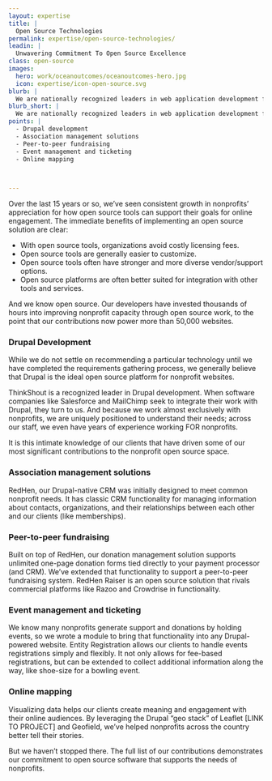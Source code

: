 ```yaml
---
layout: expertise
title: |
  Open Source Technologies
permalink: expertise/open-source-technologies/
leadin: | 
  Unwavering Commitment To Open Source Excellence 
class: open-source 
images:
  hero: work/oceanoutcomes/oceanoutcomes-hero.jpg
  icon: expertise/icon-open-source.svg
blurb: |
  We are nationally recognized leaders in web application development for nonprofits. Geeks at heart, we love playing on the bleeding edge of web technology, which also happens to ensure we're adding the most possible value to our clients. One thing we don't waver on is our commitment to engineering excellence and open source, as demonstrated by the more than 50,000 websites running on our contributions. 
blurb_short: |
  We are nationally recognized leaders in web application development for nonprofits. Geeks at heart, we love playing on the bleeding edge of web technology.
points: |
  - Drupal development 
  - Association management solutions
  - Peer-to-peer fundraising
  - Event management and ticketing 
  - Online mapping 

 

---
```


Over the last 15 years or so, we’ve seen consistent growth in nonprofits’ appreciation for how open source tools can support their goals for online engagement. The immediate benefits of implementing an open source solution are clear: 

* With open source tools, organizations avoid costly licensing fees.
* Open source tools are generally easier to customize. 
* Open source tools often have stronger and more diverse vendor/support options. 
* Open source platforms are often better suited for integration with other tools and services.

And we know open source. Our developers have invested thousands of hours into improving nonprofit capacity through open source work, to the point that our contributions now power more than 50,000 websites.

### Drupal Development

While we do not settle on recommending a particular technology until we have completed the requirements gathering process, we generally believe that Drupal is the ideal open source platform for nonprofit websites.

ThinkShout is a recognized leader in Drupal development. When software companies like Salesforce and MailChimp seek to integrate their work with Drupal, they turn to us. And because we work almost exclusively with nonprofits, we are uniquely positioned to understand their needs; across our staff, we even have years of experience working FOR nonprofits.

It is this intimate knowledge of our clients that have driven some of our most significant contributions to the nonprofit open source space.

### Association management solutions 

RedHen, our Drupal-native CRM was initially designed to meet common nonprofit needs. It has classic CRM functionality for managing information about contacts, organizations, and their relationships between each other and our clients (like memberships). 

### Peer-to-peer fundraising

Built on top of RedHen, our donation management solution supports unlimited one-page donation forms tied directly to your payment processor (and CRM). We’ve extended that functionality to support a peer-to-peer fundraising system. RedHen Raiser is an open source solution that rivals commercial platforms like Razoo and Crowdrise in functionality.

### Event management and ticketing

We know many nonprofits generate support and donations by holding events, so we wrote a module to bring that functionality into any Drupal-powered website. Entity Registration allows our clients to handle events registrations simply and flexibly. It not only allows for fee-based registrations, but can be extended to collect additional information along the way, like shoe-size for a bowling event.

### Online mapping

Visualizing data helps our clients create meaning and engagement with their online audiences. By leveraging the Drupal “geo stack” of Leaflet [LINK TO PROJECT] and Geofield, we’ve helped nonprofits across the country better tell their stories.

But we haven’t stopped there. The full list of our contributions demonstrates our commitment to open source software that supports the needs of nonprofits.

